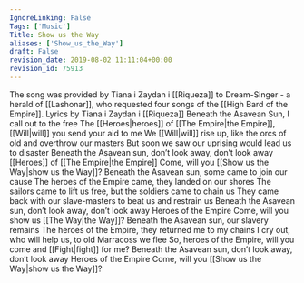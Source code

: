 ```yaml
---
IgnoreLinking: False
Tags: ['Music']
Title: Show us the Way
aliases: ['Show_us_the_Way']
draft: False
revision_date: 2019-08-02 11:11:04+00:00
revision_id: 75913
---
```


The song was provided by Tiana i Zaydan i [[Riqueza]] to Dream-Singer - a herald of [[Lashonar]], who requested four songs of the [[High Bard of the Empire]].
Lyrics by Tiana i Zaydan i [[Riqueza]] 
Beneath the Asavean Sun, I call out to the free
The [[Heroes|heroes]] of [[The Empire|the Empire]], [[Will|will]] you send your aid to me
We [[Will|will]] rise up, like the orcs of old and overthrow our masters
But soon we saw our uprising would lead us to disaster
Beneath the Asavean sun, don’t look away, don’t look away
[[Heroes]] of [[The Empire|the Empire]] Come, will you [[Show us the Way|show us the Way]]?
Beneath the Asavean sun, some came to join our cause
The heroes of the Empire came, they landed on our shores
The sailors came to lift us free, but the soldiers came to chain us
They came back with our slave-masters to beat us and restrain us
Beneath the Asavean sun, don’t look away, don’t look away
Heroes of the Empire Come, will you show us [[The Way|the Way]]?
Beneath the Asavean sun, our slavery remains
The heroes of the Empire, they returned me to my chains
I cry out, who will help us, to old Marracoss we flee
So, heroes of the Empire, will you come and [[Fight|fight]] for me?
Beneath the Asavean sun, don’t look away, don’t look away
Heroes of the Empire Come, will you [[Show us the Way|show us the Way]]?